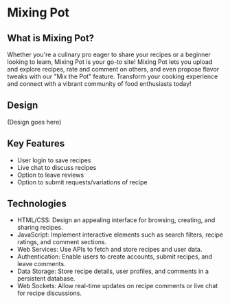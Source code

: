 # Mixing Pot

## What is Mixing Pot?
Whether you're a culinary pro eager to share your recipes or a beginner looking to learn, Mixing Pot is your go-to site! Mixing Pot lets you upload and explore recipes, rate and comment on others, and even propose flavor tweaks with our "Mix the Pot" feature. Transform your cooking experience and connect with a vibrant community of food enthusiasts today!

## Design
(Design goes here)

## Key Features
 - User login to save recipes
 - Live chat to discuss recipes
 - Option to leave reviews
 - Option to submit requests/variations of recipe

## Technologies
 - HTML/CSS: Design an appealing interface for browsing, creating, and sharing recipes.
 - JavaScript: Implement interactive elements such as search filters, recipe ratings, and comment sections.
 - Web Services: Use APIs to fetch and store recipes and user data.
 - Authentication: Enable users to create accounts, submit recipes, and leave comments.
 - Data Storage: Store recipe details, user profiles, and comments in a persistent database.
 - Web Sockets: Allow real-time updates on recipe comments or live chat for recipe discussions.
